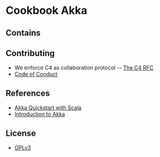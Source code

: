 # Cookbook Akka

## Contains

## Contributing

- We enforce C4 as collaboration protocol -- [The C4 RFC](https://rfc.zeromq.org/spec:42/C4)
- [Code of Conduct](CODE-OF-CONDUCT.md)

## References

- [Akka Quickstart with Scala](https://developer.lightbend.com/guides/akka-quickstart-scala/index.html)
- [Introduction to Akka](https://doc.akka.io/docs/akka/current/guide/introduction.html)

## License

- [GPLv3](LICENSE)
